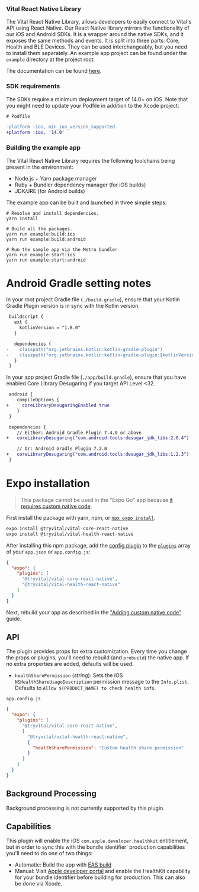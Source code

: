 ### Vital React Native Library

The Vital React Native Library, allows developers to easily connect to Vital's API using React Native. Our React Native library mirrors the functionality of our iOS and Android SDKs. It is a wrapper around the native SDKs, and it exposes the same methods and events. It is split into three parts: Core, Health and BLE Devices. They can be used interchangeably, but you need to install them separately. An example app project can be found under the `example` directory at the project root.

The documentation can be found [here](https://docs.tryvital.io/wearables/sdks/react_native).

### SDK requirements

The SDKs require a minimum deployment target of 14.0+ on iOS. Note that you might need to update your Podfile in addition to the Xcode project:

```diff
# Podfile

-platform :ios, min_ios_version_supported
+platform :ios, '14.0'
```

### Building the example app

The Vital React Native Library requires the following toolchains being present in the environment:

- Node.js + Yarn package manager
- Ruby + Bundler dependency manager (for iOS builds)
- JDK/JRE (for Android builds)

The example app can be built and launched in three simple steps:

```
# Resolve and install dependencies.
yarn install

# Build all the packages.
yarn run example:build:ios
yarn run example:build:android

# Run the sample app via the Metro bundler
yarn run example:start:ios
yarn run example:start:android
```

# Android Gradle setting notes

In your root project Gradle file (`./build.gradle`), ensure that your Kotlin Gradle Plugin version is in sync with the Kotlin version.

```diff
 buildscript {
   ext {
     kotlinVersion = "1.8.0"
   }

   dependencies {
-    classpath("org.jetbrains.kotlin:kotlin-gradle-plugin")
-    classpath("org.jetbrains.kotlin:kotlin-gradle-plugin:$kotlinVersion")
   }
 }
```

In your app project Gradle file (`./app/build.gradle`), ensure that you have enabled Core Library Desugaring if you target API Level <32.

```diff
 android {
    compileOptions {
+     coreLibraryDesugaringEnabled true
    }
 }

 dependencies {
    // Either: Android Gradle Plugin 7.4.0 or above
+   coreLibraryDesugaring("com.android.tools:desugar_jdk_libs:2.0.4")

    // Or: Android Gradle Plugin 7.3.0
+   coreLibraryDesugaring("com.android.tools:desugar_jdk_libs:1.2.3")
 }
```

# Expo installation

> This package cannot be used in the "Expo Go" app because [it requires custom native code](https://docs.expo.dev/workflow/customizing/).

First install the package with yarn, npm, or [`npx expo install`](https://docs.expo.dev/more/expo-cli/#installation).

```sh
expo install @tryvital/vital-core-react-native
expo install @tryvital/vital-health-react-native
```

After installing this npm package, add the [config plugin](https://docs.expo.io/guides/config-plugins/) to the [`plugins`](https://docs.expo.io/versions/latest/config/app/#plugins) array of your `app.json` or `app.config.js`:

```json
{
  "expo": {
    "plugins": [
      "@tryvital/vital-core-react-native",
      "@tryvital/vital-health-react-native"
    ]
  }
}
```

Next, rebuild your app as described in the ["Adding custom native code"](https://docs.expo.dev/workflow/customizing/) guide.

## API

The plugin provides props for extra customization. Every time you change the props or plugins, you'll need to rebuild (and `prebuild`) the native app. If no extra properties are added, defaults will be used.

- `healthSharePermission` (_string_): Sets the iOS `NSHealthShareUsageDescription` permission message to the `Info.plist`. Defaults to `Allow $(PRODUCT_NAME) to check health info`.

`app.config.js`

```json
{
  "expo": {
    "plugins": [
      "@tryvital/vital-core-react-native",
      [
        "@tryvital/vital-health-react-native",
        {
          "healthSharePermission": "Custom health share permission"
        }
      ]
    ]
  }
}
```

## Background Processing

Background processing is not currently supported by this plugin.

## Capabilities

This plugin will enable the iOS `com.apple.developer.healthkit` entitlement, but in order to sync this with the bundle identifier' production capabilities you'll need to do one of two things:

- Automatic: Build the app with [EAS build](https://docs.expo.io/build/introduction/)
- Manual: Visit [Apple developer portal](https://developer.apple.com/account/resources/identifiers/list) and enable the HealthKit capability for your bundle identifier before building for production. This can also be done via Xcode.
